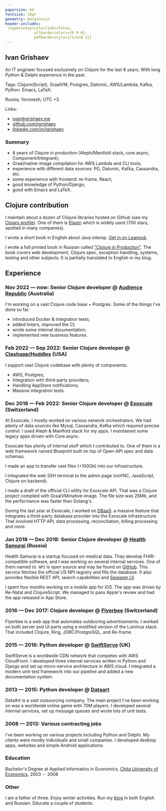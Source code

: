 ```yaml
---
papersize: A4
fontsize: 10pt
geometry: margin=1in
header-includes:
 \hypersetup{colorlinks=false,
             allbordercolors={0 0 0},
             pdfborderstyle={/S/U/W 1}}
---
```


## Ivan Grishaev

An IT engineer focused exclusively on Clojure for the last 8 years. With long
Python & Delphi experience in the past.

Tags: Clojure(Script), GraalVM, Postgres, Datomic, AWS/Lambda, Kafka,
Python. Emacs, LaTeX.

Russia, Voronezh, UTC +3.

Links:

- [ivan@grishaev.me](mailto:ivan@grishaev.me)
- [github.com/igrishaev](https://github.com/igrishaev)
- [linkedin.com/in/igrishaev](https://linkedin.com/in/igrishaev)

### Summary
- 8 years of Clojure in production (Aleph/Manifold stack, core.async,
  Component/Integrant);
- Graal/native-image compilation for AWS Lambda and CLI tools;
- experience with different data sources: PG, Datomic, Kafka, Cassandra, etc.
- some experience with frontend: re-frame, React;
- good knowledge of Python/Django;
- good with Emacs and LaTeX.

## Clojure contribution

[etaoin]: https://github.com/igrishaev/etaoin

[clojars]: https://clojars.org/users/igrishaev

I maintain about a dozen of Clojure libraries hosted on Github (see my [Clojars
profile][clojars]). One of them is [Etaoin][etaoin] which is widely used (700
stars, spotted in many companies).

[book-clj-interop]: https://leanpub.com/clojure-java-interop/

I wrote a short book in English about Java interop. [Get in on
Leanpub][book-clj-interop].

[book-clj-prod]: https://grishaev.me/clojure-in-prod/

I wrote a full printed book in Russian called ["Clojure in
Production"][book-clj-prod]. The book covers web development, Clojure.spec,
exception handling, systems, testing and other subjects. It is partially
translated to English in my blog.

## Experience

### Nov 2022 &mdash; now: Senior Clojure developer @ [Audience Republic](https://www.audiencerepublic.com/) (Australia)

I'm working on a vast Clojure code base + Postgres. Some of the things I've done
so far:

- introduced Docker & integration tests;
- added linters, improved the CI;
- wrote some internal documentation;
- implemented new business features.

### Feb 2022 &mdash; Sep 2022: Senior Clojure developer @ [Clashapp/Huddles](https://huddlesapp.co/) (USA)

I support vast Clojure codebase with plenty of components:

- AWS, Postgres;
- Integration with third-party providers;
- Handling AppStore notifications;
- Massive integration tests.

### Dec 2018 &mdash; Feb 2022: Senior Clojure developer @ [Exoscale](https://www.exoscale.com/) (Switzerland)

At Exoscale, I mostly worked on various network orchestrators. We had plenty of
data sources like Mysql, Cassandra, Kafka which required precise control. I used
Aleph & Manifold stack for my apps. I maintained some legacy apps driven with
Core.async.

Exoscale has plenty of internal stuff which I contributed to. One of them is a
web framework named Blueprint built on top of Open-API spec and data schemas.

I made an app to transfer vast files (+100Gb) into our infrastructure.

I integrated the web SSH terminal to the admin page (noVNC, JavaScript, Clojure
on backend).

I made a draft of the official CLI utility for Exoscale API. That was a Clojure
project compiled with GraalVM/native-image. The file size was 25Mb, and the
performance was faster than Golang's.

[dbaas]: https://www.exoscale.com/dbaas/

During the last year at Exoscale, I worked on [DBaaS][dbaas]: a massive feature
that integrates a third-party database provider into the Exoscale
infrastructure. That involved HTTP API, data processing, reconciliation, billing
processing and more.

### Jan 2018 &mdash; Dec 2018: Senior Clojure developer @ [Health Samurai](https://www.health-samurai.io/) (Russia)

[npi]: https://github.com/HealthSamurai/us-npi/
[npi-swagger]: https://npi.health-samurai.io/swagger

Health Samurai is a startup focused on medical data. They develop
FHIR-compatible software, and I was working on several internal services. One of
them named `US NPI` is open source and may be found on [GitHub][npi]. This
service fetches the official US NPI registry and fills the database. It also
provides flexible REST API, search capabilities and [Swagger UI][npi-swagger].

I spent four months working on a mobile app for iOS. The app was driven by
Re-Natal and ClojureScript. We managed to pass Apple's review and had the app
released in App Store.

### 2016 &mdash; Dec 2017: Clojure developer @ [Flyerbee](https://www.flyerbee.com/) (Switzerland)

Flyerbee is a web app that automates outdooring advertisements. I worked on both
server and UI parts using a modified version of the Luminus stack. That included
Clojure, Ring, JDBC/PostgreSQL, and Re-frame.

### 2015 &mdash; 2016: Python developer @ [SwiftServe](http://www.swiftserve.com/) (UK)

SwiftServe is a worldwide CDN network that competes with AWS CloudFront. I
developed three internal services written in Python and Django and set up
micro-service architecture in AWS cloud. I integrated a modern unit-test
framework into our pipeline and added a new documentation system.

### 2013 &mdash; 2015: Python developer @ [Dataart](http://www.dataart.com/)

DataArt is a vast outsourcing company. The main project I've been working on was
a worldwide online game with 70M players. I developed several internal
services, set up message queues and wrote lots of unit tests.

### 2008 &mdash; 2013: Various contracting jobs

I've been working on various projects including Python and Delphi. My clients
were mostly individuals and small companies. I developed desktop apps, websites
and simple Android applications.

### Education

Bachelor's Degree at Applied Informatics in Economics, [Chita University of
Economics](http://narhoz-chita.ru/), 2003 -- 2008

### Other

I am a father of three. Enjoy winter activities. Run my [blog][blog] in both
English and Russian. Educate a couple of students.

[blog]: https://grishaev.me
